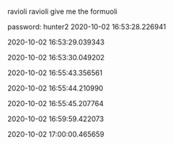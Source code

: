 
ravioli ravioli give me the formuoli

password: hunter2
2020-10-02 16:53:28.226941

2020-10-02 16:53:29.039343

2020-10-02 16:53:30.049202

2020-10-02 16:55:43.356561

2020-10-02 16:55:44.210990

2020-10-02 16:55:45.207764

2020-10-02 16:59:59.422073

2020-10-02 17:00:00.465659

